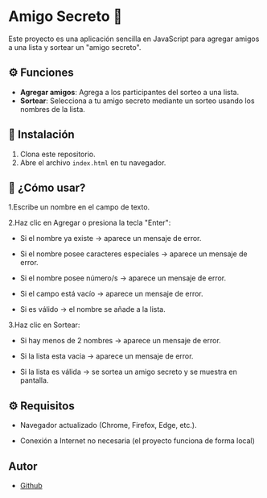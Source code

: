 # Amigo Secreto 🎉

Este proyecto es una aplicación sencilla en JavaScript para agregar amigos a una lista y sortear un "amigo secreto".


## ⚙️ Funciones
- **Agregar amigos**: Agrega a los participantes del sorteo a una lista.
- **Sortear**: Selecciona a tu amigo secreto mediante un sorteo usando los nombres de la lista.

## 🚀 Instalación
1. Clona este repositorio.
2. Abre el archivo `index.html` en tu navegador.

## 📌 ¿Cómo usar?
1.Escribe un nombre en el campo de texto.

2.Haz clic en Agregar o presiona la tecla "Enter":

- Si el nombre ya existe → aparece un mensaje de error.

- Si el nombre posee caracteres especiales → aparece un mensaje de error.

- Si el nombre posee número/s → aparece un mensaje de error.

- Si el campo está vacío → aparece un mensaje de error.

- Si es válido → el nombre se añade a la lista.

3.Haz clic en Sortear:

- Si hay menos de 2 nombres → aparece un mensaje de error.

- Si la lista esta vacia → aparece un mensaje de error.

- Si la lista es válida → se sortea un amigo secreto y se muestra en pantalla.

## ⚙️ Requisitos
- Navegador actualizado (Chrome, Firefox, Edge, etc.).

- Conexión a Internet no necesaria (el proyecto funciona de forma local)

## Autor
- [Github](https://github.com/Piojo13)